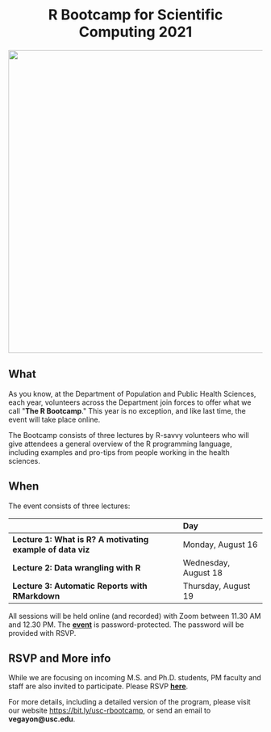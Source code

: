 <div align="center">

# R Bootcamp for Scientific Computing 2021

<img src="../fig/hex-stickers.png" width="600px">

</div>
 
## What

As you know, at the Department of Population and Public Health Sciences, each year, volunteers across the
Department join forces to offer what we call "**The R Bootcamp**." This year is no exception,
and like last time, the event will take place online. 

The Bootcamp consists of three lectures by R-savvy volunteers who will give attendees
a general overview of the R programming language, including examples and pro-tips from
people working in the health sciences. 

## When

The event consists of three lectures:

|    | Day | 
|:---|:---|
| **Lecture 1: What is R? A motivating example of data viz** | Monday, August 16 | 
| **Lecture 2: Data wrangling with R** | Wednesday, August 18 |
| **Lecture 3: Automatic Reports with RMarkdown** | Thursday, August 19 |

All sessions will be held online (and recorded) with Zoom between 11.30 AM and 12.30 PM.
The [**event**](https://usc.zoom.us/j/93207535931) is password-protected. The password
will be provided with RSVP.

## RSVP and More info

While we are focusing on incoming M.S. and Ph.D. students, PM faculty and staff are also
invited to participate. Please RSVP [**here**](https://forms.gle/X5vQJE2S7vKeyEWTA).

For more details, including a detailed version of the program, please visit our website
https://bit.ly/usc-rbootcamp, or send an email to **vegayon\@usc.edu**.

